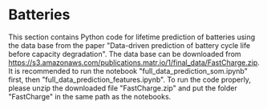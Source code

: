 # Batteries
This section contains Python code for lifetime prediction of batteries using the data base from the paper "Data-driven prediction of battery cycle life before capacity degradation". The data base can be downloaded from https://s3.amazonaws.com/publications.matr.io/1/final_data/FastCharge.zip. It is recommended to run the notebook "full_data_prediction_som.ipynb" first, then "full_data_prediction_features.ipynb". To run the code properly, please unzip the downloaded file "FastCharge.zip" and put the folder "FastCharge" in the same path as the notebooks.
